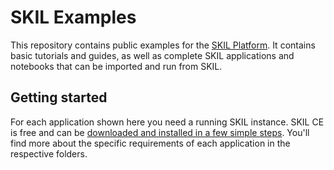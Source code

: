 # SKIL Examples

This repository contains public examples for the [SKIL Platform](docs.skymind.ai). It
contains basic tutorials and guides, as well as complete SKIL applications and notebooks
that can be imported and run from SKIL.

## Getting started

For each application shown here you need a running SKIL instance. SKIL CE is free and
can be [downloaded and installed in a few simple steps](https://docs.skymind.ai/docs/docker-image).
You'll find more about the specific requirements of each application in the respective folders.